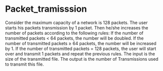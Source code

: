 # Packet_tramisssion
Consider the maximum capacity of a network is 128 packets. The user starts his packets transmission by 1 packet. Then he/she increases the number of packets according to the following rules: If the number of transmitted packets < 64 packets, the number will be doubled. If the number of transmitted packets ≥ 64 packets, the number will be increased by 1. If the number of transmitted packets = 128 packets, the user will start over and transmit 1 packets and repeat the previous rules. The input is the size of the transmitted file. The output is the number of Transmissions used to transmit this file.
